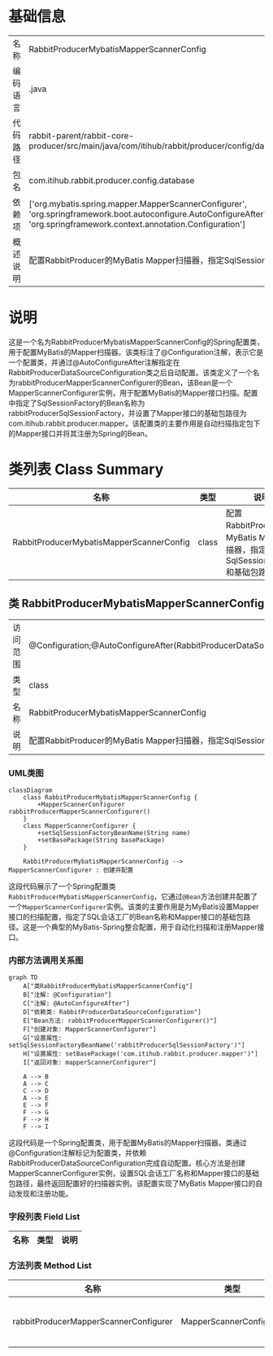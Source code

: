 # 基础信息

|      |      |
|------|------|
| 名称 | RabbitProducerMybatisMapperScannerConfig |
| 编码语言 | .java |
| 代码路径 | rabbit-parent/rabbit-core-producer/src/main/java/com/itihub/rabbit/producer/config/database/RabbitProducerMybatisMapperScannerConfig.java |
| 包名 | com.itihub.rabbit.producer.config.database |
| 依赖项 | ['org.mybatis.spring.mapper.MapperScannerConfigurer', 'org.springframework.boot.autoconfigure.AutoConfigureAfter', 'org.springframework.context.annotation.Bean', 'org.springframework.context.annotation.Configuration'] |
| 概述说明 | 配置RabbitProducer的MyBatis Mapper扫描器，指定SqlSessionFactory和基础包路径。 |

# 说明

这是一个名为RabbitProducerMybatisMapperScannerConfig的Spring配置类，用于配置MyBatis的Mapper扫描器。该类标注了@Configuration注解，表示它是一个配置类，并通过@AutoConfigureAfter注解指定在RabbitProducerDataSourceConfiguration类之后自动配置。该类定义了一个名为rabbitProducerMapperScannerConfigurer的Bean，该Bean是一个MapperScannerConfigurer实例，用于配置MyBatis的Mapper接口扫描。配置中指定了SqlSessionFactory的Bean名称为rabbitProducerSqlSessionFactory，并设置了Mapper接口的基础包路径为com.itihub.rabbit.producer.mapper。该配置类的主要作用是自动扫描指定包下的Mapper接口并将其注册为Spring的Bean。

# 类列表 Class Summary

| 名称   | 类型  | 说明 |
|-------|------|-------------|
| RabbitProducerMybatisMapperScannerConfig | class | 配置RabbitProducer的MyBatis Mapper扫描器，指定SqlSessionFactory和基础包路径。 |



## 类 RabbitProducerMybatisMapperScannerConfig

|      |      |
|------|------|
| 访问范围 | @Configuration;@AutoConfigureAfter(RabbitProducerDataSourceConfiguration.class);public |
| 类型 | class |
| 名称 | RabbitProducerMybatisMapperScannerConfig |
| 说明 | 配置RabbitProducer的MyBatis Mapper扫描器，指定SqlSessionFactory和基础包路径。 |


### UML类图

```mermaid
classDiagram
    class RabbitProducerMybatisMapperScannerConfig {
        +MapperScannerConfigurer rabbitProducerMapperScannerConfigurer() 
    }
    class MapperScannerConfigurer {
        +setSqlSessionFactoryBeanName(String name)
        +setBasePackage(String basePackage)
    }
    
    RabbitProducerMybatisMapperScannerConfig --> MapperScannerConfigurer : 创建并配置
```

这段代码展示了一个Spring配置类`RabbitProducerMybatisMapperScannerConfig`，它通过`@Bean`方法创建并配置了一个`MapperScannerConfigurer`实例。该类的主要作用是为MyBatis设置Mapper接口的扫描配置，指定了SQL会话工厂的Bean名称和Mapper接口的基础包路径。这是一个典型的MyBatis-Spring整合配置，用于自动化扫描和注册Mapper接口。


### 内部方法调用关系图

```mermaid
graph TD
    A["类RabbitProducerMybatisMapperScannerConfig"]
    B["注解: @Configuration"]
    C["注解: @AutoConfigureAfter"]
    D["依赖类: RabbitProducerDataSourceConfiguration"]
    E["Bean方法: rabbitProducerMapperScannerConfigurer()"]
    F["创建对象: MapperScannerConfigurer"]
    G["设置属性: setSqlSessionFactoryBeanName('rabbitProducerSqlSessionFactory')"]
    H["设置属性: setBasePackage('com.itihub.rabbit.producer.mapper')"]
    I["返回对象: mapperScannerConfigurer"]

    A --> B
    A --> C
    C --> D
    A --> E
    E --> F
    F --> G
    F --> H
    F --> I
```

这段代码是一个Spring配置类，用于配置MyBatis的Mapper扫描器。类通过@Configuration注解标记为配置类，并依赖RabbitProducerDataSourceConfiguration完成自动配置。核心方法是创建MapperScannerConfigurer实例，设置SQL会话工厂名称和Mapper接口的基础包路径，最终返回配置好的扫描器实例。该配置实现了MyBatis Mapper接口的自动发现和注册功能。

### 字段列表 Field List

| 名称  | 类型  | 说明 |
|-------|-------|------|

### 方法列表 Method List

| 名称  | 类型  | 说明 |
|-------|-------|------|
| rabbitProducerMapperScannerConfigurer | MapperScannerConfigurer | 定义名为rabbitProducerMapperScannerConfigurer的Bean，配置Mapper扫描器，设置SQL会话工厂和基础包路径。 |





